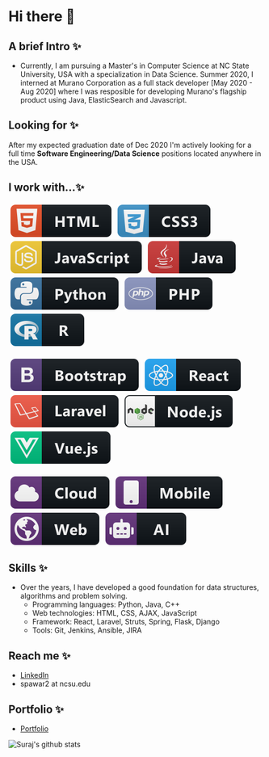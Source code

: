 # Hi there 👋

## A brief Intro ✨
- Currently, I am pursuing a Master's in Computer Science at NC State University, USA with a specialization in Data Science. Summer 2020, I interned at Murano Corporation as a full stack developer [May 2020 - Aug 2020] where  I was resposible for developing Murano's flagship product using Java, ElasticSearch and Javascript.

## Looking for ✨
After my expected graduation date of Dec 2020 I'm actively looking for a full time <b>Software Engineering/Data Science</b> positions located anywhere in the USA.

<p align="left">
  
## I work with...✨
<img src="svg/languages/html.svg" alt="html" style="vertical-align:top; margin:4px">    
<img src="svg/languages/css3.svg" alt="css3" style="vertical-align:top; margin:4px">    
<img src="svg/languages/js.svg" alt="js" style="vertical-align:top; margin:4px">    
<img src="svg/languages/java.svg" alt="java" style="vertical-align:top; margin:4px">     
<img src="svg/languages/python.svg" alt="python" style="vertical-align:top; margin:4px"> 		   	
<img src="svg/languages/php.svg" alt="php" style="vertical-align:top; margin:4px">   
<img src="svg/languages/r.svg" alt="R" style="vertical-align:top; margin:4px">   
<br><br>
<img src="svg/frameworks/bootstrap.svg" alt="bootstrap" style="vertical-align:top; margin:4px">
<img src="svg/frameworks/react.svg" alt="react" style="vertical-align:top; margin:4px">
<img src="svg/frameworks/laravel.svg" alt="laravel" style="vertical-align:top; margin:4px">
<img src="svg/frameworks/nodejs.svg" alt="nodejs" style="vertical-align:top; margin:4px">
<img src="svg/frameworks/vue.svg" alt="vue" style="vertical-align:top; margin:4px">
<br><br>

<img src="svg/misc/cloud.svg" alt="cloud" style="vertical-align:top; margin:4px">
<img src="svg/misc/mobile.svg" alt="mobile" style="vertical-align:top; margin:4px">
<img src="svg/misc/web.svg" alt="web" style="vertical-align:top; margin:4px">
<img src="svg/misc/ai.svg" alt="AI" style="vertical-align:top; margin:4px">

</p>

## Skills ✨
- Over the years, I have developed a good foundation for data structures, algorithms and problem solving.
    + Programming languages: Python, Java, C++
    + Web technologies: HTML, CSS, AJAX, JavaScript
    + Framework: React, Laravel, Struts, Spring, Flask, Django
    + Tools: Git, Jenkins, Ansible, JIRA

## Reach me ✨
- [LinkedIn](https://www.linkedin.com/in/ssp4all)
- spawar2 at ncsu.edu

## Portfolio ✨
- [Portfolio](ssp4all.github.io)

![Suraj's github stats](https://github-readme-stats.vercel.app/api?username=ssp4all&show_icons=true&theme=tokyonight)